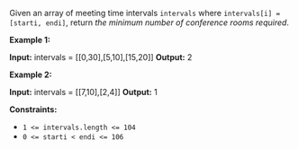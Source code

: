 Given an array of meeting time intervals `intervals` where `intervals[i] = [starti, endi]`, return _the minimum number of conference rooms required_.

**Example 1:**

**Input:** intervals = \[\[0,30\],\[5,10\],\[15,20\]\]
**Output:** 2

**Example 2:**

**Input:** intervals = \[\[7,10\],\[2,4\]\]
**Output:** 1

**Constraints:**

*   `1 <= intervals.length <= 104`
*   `0 <= starti < endi <= 106`